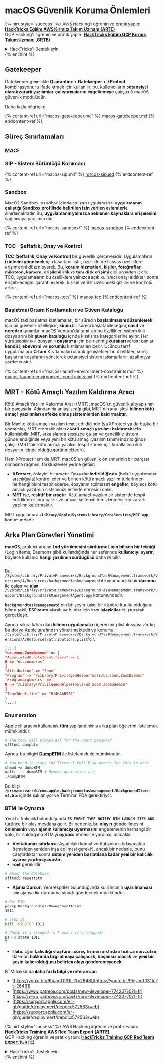# macOS Güvenlik Koruma Önlemleri

{% hint style="success" %}
AWS Hacking'i öğrenin ve pratik yapın:<img src="../../../.gitbook/assets/arte.png" alt="" data-size="line">[**HackTricks Eğitim AWS Kırmızı Takım Uzmanı (ARTE)**](https://training.hacktricks.xyz/courses/arte)<img src="../../../.gitbook/assets/arte.png" alt="" data-size="line">\
GCP Hacking'i öğrenin ve pratik yapın: <img src="../../../.gitbook/assets/grte.png" alt="" data-size="line">[**HackTricks Eğitim GCP Kırmızı Takım Uzmanı (GRTE)**<img src="../../../.gitbook/assets/grte.png" alt="" data-size="line">](https://training.hacktricks.xyz/courses/grte)

<details>

<summary>HackTricks'i Destekleyin</summary>

* [**abonelik planlarını**](https://github.com/sponsors/carlospolop) kontrol edin!
* **💬 [**Discord grubuna**](https://discord.gg/hRep4RUj7f) veya [**telegram grubuna**](https://t.me/peass) katılın ya da **Twitter**'da **bizi takip edin** 🐦 [**@hacktricks\_live**](https://twitter.com/hacktricks\_live)**.**
* **HackTricks** ve [**HackTricks Cloud**](https://github.com/carlospolop/hacktricks-cloud) github reposuna PR göndererek hacking ipuçlarını paylaşın.

</details>
{% endhint %}

## Gatekeeper

Gatekeeper genellikle **Quarantine + Gatekeeper + XProtect** kombinasyonunu ifade etmek için kullanılır; bu, kullanıcıların **potansiyel olarak zararlı yazılımları çalıştırmalarını engellemeye** çalışan 3 macOS güvenlik modülüdür.

Daha fazla bilgi için:

{% content-ref url="macos-gatekeeper.md" %}
[macos-gatekeeper.md](macos-gatekeeper.md)
{% endcontent-ref %}

## Süreç Sınırlamaları

### MACF



### SIP - Sistem Bütünlüğü Koruması

{% content-ref url="macos-sip.md" %}
[macos-sip.md](macos-sip.md)
{% endcontent-ref %}

### Sandbox

MacOS Sandbox, sandbox içinde çalışan uygulamaları **uygulamanın çalıştığı Sandbox profilinde belirtilen izin verilen eylemlerle** sınırlamaktadır. Bu, **uygulamanın yalnızca beklenen kaynaklara erişmesini** sağlamaya yardımcı olur.

{% content-ref url="macos-sandbox/" %}
[macos-sandbox](macos-sandbox/)
{% endcontent-ref %}

### TCC - **Şeffaflık, Onay ve Kontrol**

**TCC (Şeffaflık, Onay ve Kontrol)** bir güvenlik çerçevesidir. Uygulamaların **izinlerini yönetmek** için tasarlanmıştır, özellikle de hassas özelliklere erişimlerini düzenleyerek. Bu, **konum hizmetleri, kişiler, fotoğraflar, mikrofon, kamera, erişilebilirlik ve tam disk erişimi** gibi unsurları içerir. TCC, uygulamaların bu özelliklere yalnızca açık kullanıcı onayı aldıktan sonra erişebileceğini garanti ederek, kişisel veriler üzerindeki gizlilik ve kontrolü artırır.

{% content-ref url="macos-tcc/" %}
[macos-tcc](macos-tcc/)
{% endcontent-ref %}

### Başlatma/Ortam Kısıtlamaları ve Güven Kataloğu

macOS'taki başlatma kısıtlamaları, bir sürecin **başlatılmasını düzenlemek** için bir güvenlik özelliğidir; **kimin** bir süreci başlatabileceğini, **nasıl** ve **nereden** tanımlar. macOS Ventura'da tanıtılan bu özellikler, sistem ikili dosyalarını bir **güven kataloğu** içinde kısıtlama kategorilerine ayırır. Her yürütülebilir ikili dosyanın **başlatma** için belirlenmiş **kuralları** vardır; bunlar **kendisi**, **ebeveyni** ve **sorumlu** kısıtlamaları içerir. Üçüncü taraf uygulamalara **Ortam** Kısıtlamaları olarak genişletilen bu özellikler, süreç başlatma koşullarını yöneterek potansiyel sistem istismarlarını azaltmaya yardımcı olur.

{% content-ref url="macos-launch-environment-constraints.md" %}
[macos-launch-environment-constraints.md](macos-launch-environment-constraints.md)
{% endcontent-ref %}

## MRT - Kötü Amaçlı Yazılım Kaldırma Aracı

Kötü Amaçlı Yazılım Kaldırma Aracı (MRT), macOS'un güvenlik altyapısının bir parçasıdır. Adından da anlaşılacağı gibi, MRT'nin ana işlevi **bilinen kötü amaçlı yazılımları enfekte olmuş sistemlerden kaldırmaktır**.

Bir Mac'te kötü amaçlı yazılım tespit edildiğinde (ya XProtect ya da başka bir yöntemle), MRT otomatik olarak **kötü amaçlı yazılımı kaldırmak için** kullanılabilir. MRT, arka planda sessizce çalışır ve genellikle sistem güncellendiğinde veya yeni bir kötü amaçlı yazılım tanımı indirildiğinde çalışır (MRT'nin kötü amaçlı yazılımı tespit etmek için kurallarının ikili dosyanın içinde olduğu görünmektedir).

Hem XProtect hem de MRT, macOS'un güvenlik önlemlerinin bir parçası olmasına rağmen, farklı işlevler yerine getirir:

* **XProtect**, önleyici bir araçtır. Dosyalar **indirildiğinde** (belirli uygulamalar aracılığıyla) kontrol eder ve bilinen kötü amaçlı yazılım türlerinden herhangi birini tespit ederse, dosyanın açılmasını **engeller**, böylece kötü amaçlı yazılımın sisteminizi enfekte etmesini önler.
* **MRT** ise, **reaktif bir araçtır**. Kötü amaçlı yazılım bir sistemde tespit edildikten sonra çalışır ve amacı, sistemin temizlenmesi için zararlı yazılımı kaldırmaktır.

MRT uygulaması **`/Library/Apple/System/Library/CoreServices/MRT.app`** konumundadır.

## Arka Plan Görevleri Yönetimi

**macOS**, artık bir aracın **kod yürütmesini sürdürmek için bilinen bir tekniği** (Login Items, Daemons gibi) kullandığında her seferinde **kullanıcıyı uyarır**, böylece kullanıcı **hangi yazılımın sürdüğünü** daha iyi bilir.

<figure><img src="../../../.gitbook/assets/image (1183).png" alt=""><figcaption></figcaption></figure>

Bu, `/System/Library/PrivateFrameworks/BackgroundTaskManagement.framework/Versions/A/Resources/backgroundtaskmanagementd` konumundaki bir **daemon** ile çalışır ve **ajan** `/System/Library/PrivateFrameworks/BackgroundTaskManagement.framework/Support/BackgroundTaskManagementAgent.app` konumundadır.

**`backgroundtaskmanagementd`**'nin bir şeyin kalıcı bir klasöre kurulu olduğunu bilme şekli, **FSEvents** alarak ve bunlar için bazı **işleyiciler** oluşturarak gerçekleşir.

Ayrıca, sıkça kalıcı olan **bilinen uygulamaları** içeren bir plist dosyası vardır; bu dosya Apple tarafından yönetilmektedir ve konumu: `/System/Library/PrivateFrameworks/BackgroundTaskManagement.framework/Versions/A/Resources/attributions.plist`'dir.
```json
[...]
"us.zoom.ZoomDaemon" => {
"AssociatedBundleIdentifiers" => [
0 => "us.zoom.xos"
]
"Attribution" => "Zoom"
"Program" => "/Library/PrivilegedHelperTools/us.zoom.ZoomDaemon"
"ProgramArguments" => [
0 => "/Library/PrivilegedHelperTools/us.zoom.ZoomDaemon"
]
"TeamIdentifier" => "BJ4HAAB9B3"
}
[...]
```
### Enumeration

Apple cli aracını kullanarak **tüm** yapılandırılmış arka plan öğelerini listelemek mümkündür:
```bash
# The tool will always ask for the users password
sfltool dumpbtm
```
Ayrıca, bu bilgiyi [**DumpBTM**](https://github.com/objective-see/DumpBTM) ile listelemek de mümkündür.
```bash
# You need to grant the Terminal Full Disk Access for this to work
chmod +x dumpBTM
xattr -rc dumpBTM # Remove quarantine attr
./dumpBTM
```
Bu bilgi **`/private/var/db/com.apple.backgroundtaskmanagement/BackgroundItems-v4.btm`** içinde saklanıyor ve Terminal FDA gerektiriyor.

### BTM ile Oynama

Yeni bir kalıcılık bulunduğunda **`ES_EVENT_TYPE_NOTIFY_BTM_LAUNCH_ITEM_ADD`** türünde bir olay meydana gelir. Bu nedenle, bu **olayın** gönderilmesini **önlemenin** veya **ajanın kullanıcıyı uyarmasını** engellemenin herhangi bir yolu, bir saldırgana BTM'yi _**bypass**_ etmesine yardımcı olacaktır.

* **Veritabanını sıfırlama**: Aşağıdaki komut veritabanını sıfırlayacaktır (temelden yeniden inşa edilmesi gerekir), ancak bir nedenle, bunu çalıştırdıktan sonra **sistem yeniden başlatılana kadar yeni bir kalıcılık uyarısı yapılmayacaktır**.
* **root** gereklidir.
```bash
# Reset the database
sfltool resettbtm
```
* **Ajansı Durdur**: Yeni tespitler bulunduğunda kullanıcının **uyarılmaması** için ajansa bir durdurma sinyali göndermek mümkündür.
```bash
# Get PID
pgrep BackgroundTaskManagementAgent
1011

# Stop it
kill -SIGSTOP 1011

# Check it's stopped (a T means it's stopped)
ps -o state 1011
T
```
* **Hata**: Eğer **kalıcılığı oluşturan süreç hemen ardından hızlıca mevcutsa**, daemon **hakkında bilgi almaya çalışacak**, **başarısız olacak** ve **yeni bir şeyin kalıcı olduğunu belirten olayı gönderemeyecek**.

BTM hakkında **daha fazla bilgi ve referanslar**:

* [https://youtu.be/9hjUmT031tc?t=26481](https://youtu.be/9hjUmT031tc?t=26481)
* [https://www.patreon.com/posts/new-developer-77420730?l=fr](https://www.patreon.com/posts/new-developer-77420730?l=fr)
* [https://support.apple.com/en-gb/guide/deployment/depdca572563/web](https://support.apple.com/en-gb/guide/deployment/depdca572563/web)

{% hint style="success" %}
AWS Hacking öğrenin ve pratik yapın:<img src="../../../.gitbook/assets/arte.png" alt="" data-size="line">[**HackTricks Training AWS Red Team Expert (ARTE)**](https://training.hacktricks.xyz/courses/arte)<img src="../../../.gitbook/assets/arte.png" alt="" data-size="line">\
GCP Hacking öğrenin ve pratik yapın: <img src="../../../.gitbook/assets/grte.png" alt="" data-size="line">[**HackTricks Training GCP Red Team Expert (GRTE)**<img src="../../../.gitbook/assets/grte.png" alt="" data-size="line">](https://training.hacktricks.xyz/courses/grte)

<details>

<summary>HackTricks'i Destekleyin</summary>

* [**abonelik planlarını**](https://github.com/sponsors/carlospolop) kontrol edin!
* **💬 [**Discord grubuna**](https://discord.gg/hRep4RUj7f) veya [**telegram grubuna**](https://t.me/peass) katılın ya da **Twitter'da** 🐦 [**@hacktricks\_live**](https://twitter.com/hacktricks\_live)**'i takip edin.**
* **Hacking ipuçlarını paylaşmak için** [**HackTricks**](https://github.com/carlospolop/hacktricks) ve [**HackTricks Cloud**](https://github.com/carlospolop/hacktricks-cloud) github reposuna PR gönderin.

</details>
{% endhint %}
